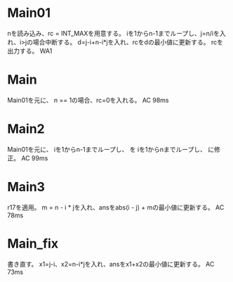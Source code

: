 # Main01
nを読み込み、rc = INT\_MAXを用意する。
iを1からn-1までループし、j=n/iを入れ、i>jの場合中断する。
d=j-i+n-i*jを入れ、rcをdの最小値に更新する。
rcを出力する。
WA1

# Main
Main01を元に、
n == 1の場合、rc=0を入れる。
AC 98ms

# Main2
Main01を元に、
iを1からn-1までループし、
を
iを1からnまでループし、
に修正。
AC 99ms

# Main3
r17を適用。
m = n - i * jを入れ、ansをabs(i - j) + mの最小値に更新する。
AC 78ms

# Main\_fix
書き直す。
x1=j-i、x2=n-i*jを入れ、ansをx1+x2の最小値に更新する。
AC 73ms

